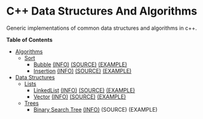 # C++ Data Structures And Algorithms
Generic implementations of common data structures and algorithms in c++.


**Table of Contents**
- [Algorithms](algorithms/)
    - [Sort](algorithms/sort)
        - [Bubble](algorithms/sort/bubble) [(INFO)](algorithms/sort/bubble/bubble.md) [(SOURCE)](algorithms/sort/bubble/bubble.h) [(EXAMPLE)](algorithms/sort/bubble/test.cpp)
        - [Insertion](algorithms/sort/insertion) [(INFO)](algorithms/sort/insertion/insertion.md) [(SOURCE)](algorithms/sort/insertion/insertion.cpp) [(EXAMPLE)](algorithms/sort/insertion/test.cpp)
- [Data Structures](data_structures/)
    - [Lists](data_structures/lists)
        - [LinkedList](data_structures/lists/LinkedList) [(INFO)](data_structures/lists/LinkedList/linked_list.md) [(SOURCE)](data_structures/lists/LinkedList/linkedlist.h) [(EXAMPLE)](data_structures/lists/LinkedList/test.cpp)
        - [Vector](data_structures/lists/vectors) [(INFO)](data_structures/lists/vectors/vectors.md) [(SOURCE)](data_structures/lists/vectors/vector.h) [(EXAMPLE)](data_structures/lists/vectors/test.cpp)
    - [Trees](data_structures/trees)
        - [Binary Search Tree](data_structures/trees/BinarySearchTree) [(INFO)](data_structures/trees/BinarySearchTree/BinarySearchTree.md) (SOURCE) (EXAMPLE)

